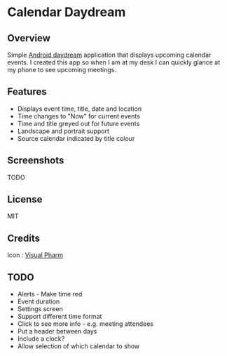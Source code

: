# Calendar Daydream

## Overview

Simple [Android daydream](http://developer.android.com/about/versions/android-4.2.html#Daydream) application that displays upcoming calendar events.  I created this app so when I am at my desk I can quickly glance at my phone to see upcoming meetings.

## Features

 * Displays event time, title, date and location
 * Time changes to "Now" for current events
 * Time and title greyed out for future events
 * Landscape and portrait support
 * Source calendar indicated by title colour

## Screenshots

TODO

## License

MIT

## Credits

Icon : [Visual Pharm](http://www.visualpharm.com/)

## TODO

 * Alerts - Make time red
 * Event duration
 * Settings screen
 * Support different time format
 * Click to see more info - e.g. meeting attendees
 * Put a header between days
 * Include a clock?
 * Allow selection of which calendar to show
